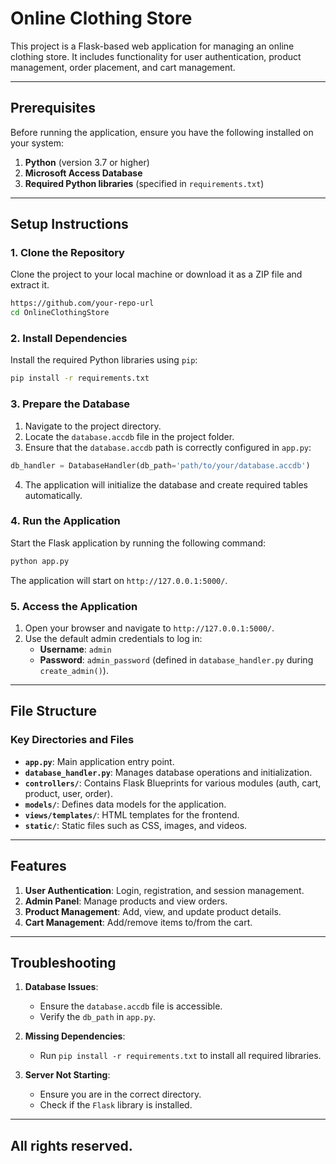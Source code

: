 # Online Clothing Store

This project is a Flask-based web application for managing an online clothing store. It includes functionality for user authentication, product management, order placement, and cart management.

---

## Prerequisites

Before running the application, ensure you have the following installed on your system:

1. **Python** (version 3.7 or higher)
2. **Microsoft Access Database**
3. **Required Python libraries** (specified in `requirements.txt`)

---

## Setup Instructions

### 1. Clone the Repository
Clone the project to your local machine or download it as a ZIP file and extract it.

```bash
https://github.com/your-repo-url
cd OnlineClothingStore
```

### 2. Install Dependencies
Install the required Python libraries using `pip`:

```bash
pip install -r requirements.txt
```

### 3. Prepare the Database

1. Navigate to the project directory.
2. Locate the `database.accdb` file in the project folder.
3. Ensure that the `database.accdb` path is correctly configured in `app.py`:

```python
db_handler = DatabaseHandler(db_path='path/to/your/database.accdb')
```

4. The application will initialize the database and create required tables automatically.

### 4. Run the Application
Start the Flask application by running the following command:

```bash
python app.py
```

The application will start on `http://127.0.0.1:5000/`.

### 5. Access the Application

1. Open your browser and navigate to `http://127.0.0.1:5000/`.
2. Use the default admin credentials to log in:
   - **Username**: `admin`
   - **Password**: `admin_password` (defined in `database_handler.py` during `create_admin()`).

---

## File Structure

### Key Directories and Files

- **`app.py`**: Main application entry point.
- **`database_handler.py`**: Manages database operations and initialization.
- **`controllers/`**: Contains Flask Blueprints for various modules (auth, cart, product, user, order).
- **`models/`**: Defines data models for the application.
- **`views/templates/`**: HTML templates for the frontend.
- **`static/`**: Static files such as CSS, images, and videos.

---

## Features

1. **User Authentication**: Login, registration, and session management.
2. **Admin Panel**: Manage products and view orders.
3. **Product Management**: Add, view, and update product details.
4. **Cart Management**: Add/remove items to/from the cart.


---

## Troubleshooting

1. **Database Issues**:
   - Ensure the `database.accdb` file is accessible.
   - Verify the `db_path` in `app.py`.

2. **Missing Dependencies**:
   - Run `pip install -r requirements.txt` to install all required libraries.

3. **Server Not Starting**:
   - Ensure you are in the correct directory.
   - Check if the `Flask` library is installed.

---

## All rights reserved.

